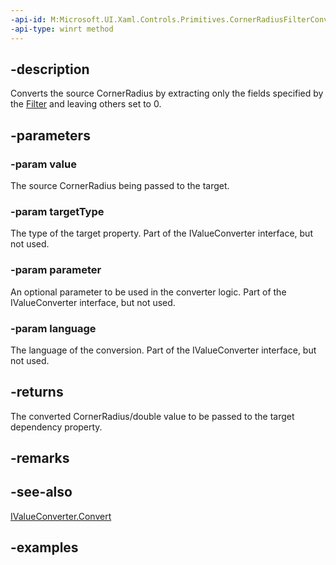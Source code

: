 ```yaml
---
-api-id: M:Microsoft.UI.Xaml.Controls.Primitives.CornerRadiusFilterConverter.Convert(System.Object,Windows.UI.Xaml.Interop.TypeName,System.Object,System.String)
-api-type: winrt method
---
```


## -description

Converts the source CornerRadius by extracting only the fields specified by the [Filter](cornerradiusfilterconverter_filter.md) and leaving others set to 0.

## -parameters

### -param value

The source CornerRadius being passed to the target.

### -param targetType

The type of the target property. Part of the IValueConverter interface, but not used.

### -param parameter

An optional parameter to be used in the converter logic. Part of the IValueConverter interface, but not used.

### -param language

The language of the conversion. Part of the IValueConverter interface, but not used.

## -returns

The converted CornerRadius/double value to be passed to the target dependency property.

## -remarks

## -see-also

[IValueConverter.Convert](/uwp/api/windows.ui.xaml.data.ivalueconverter.convert)

## -examples
